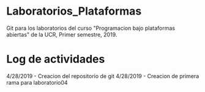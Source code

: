 # Laboratorios_Plataformas
Git para los laboratorios del curso "Programacion bajo plataformas abiertas"
de la UCR, Primer semestre, 2019.

# Log de actividades
4/28/2019 - Creacion del repositorio de git
4/28/2019 - Creacion de primera rama para laboratorio04
